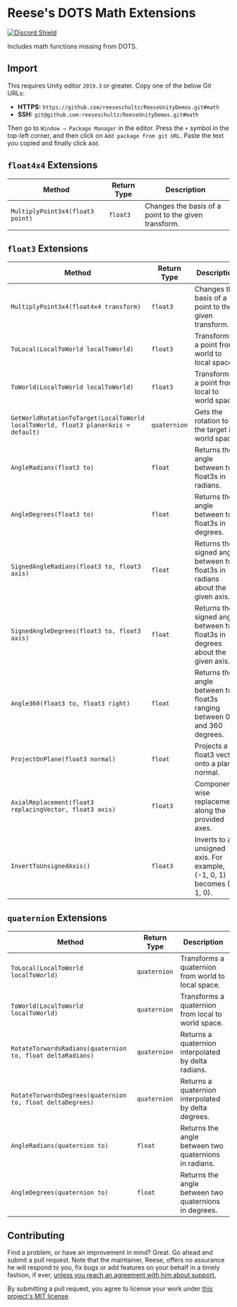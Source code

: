 # Reese's DOTS Math Extensions

[![Discord Shield](https://discordapp.com/api/guilds/732665868521177117/widget.png?style=shield)](https://discord.gg/CZ85mguYjK)

Includes math functions missing from DOTS.

## Import

This requires Unity editor `2019.3` or greater. Copy one of the below Git URLs:

* **HTTPS:** `https://github.com/reeseschultz/ReeseUnityDemos.git#math`
* **SSH:** `git@github.com:reeseschultz/ReeseUnityDemos.git#math`

Then go to `Window ⇒ Package Manager` in the editor. Press the `+` symbol in the top-left corner, and then click on `Add package from git URL`. Paste the text you copied and finally click `Add`.

## `float4x4` Extensions

| Method                                                                                         | Return Type                                            | Description                                                                   |
|------------------------------------------------------------------------------------------------|--------------------------------------------------------|-------------------------------------------------------------------------------|
| `MultiplyPoint3x4(float3 point)`                                                               | `float3`                                               | Changes the basis of a point to the given transform.                          |

## `float3` Extensions

| Method                                                                                         | Return Type                                            | Description                                                                   |
|------------------------------------------------------------------------------------------------|--------------------------------------------------------|-------------------------------------------------------------------------------|
| `MultiplyPoint3x4(float4x4 transform)`                                                         | `float3`                                               | Changes the basis of a point to the given transform.                          |
| `ToLocal(LocalToWorld localToWorld)`                                                           | `float3`                                               | Transforms a point from world to local space.                                 |
| `ToWorld(LocalToWorld localToWorld)`                                                           | `float3`                                               | Transforms a point from local to world space.                                 |
| `GetWorldRotationToTarget(LocalToWorld localToWorld, float3 planarAxis = default)`             | `quaternion`                                           | Gets the rotation to the target in world space.                               |
| `AngleRadians(float3 to)`                                                                      | `float`                                                | Returns the angle between two float3s in radians.                             |
| `AngleDegrees(float3 to)`                                                                      | `float`                                                | Returns the angle between two float3s in degrees.                             |
| `SignedAngleRadians(float3 to, float3 axis)`                                                   | `float`                                                | Returns the signed angle between two float3s in radians about the given axis. |
| `SignedAngleDegrees(float3 to, float3 axis)`                                                   | `float`                                                | Returns the signed angle between two float3s in degrees about the given axis. |
| `Angle360(float3 to, float3 right)`                                                            | `float`                                                | Returns the angle between two float3s ranging between 0 and 360 degrees.      |
| `ProjectOnPlane(float3 normal)`                                                                | `float`                                                | Projects a float3 vector onto a planar normal.                                |
| `AxialReplacement(float3 replacingVector, float3 axis)`                                        | `float3`                                               | Component-wise replacement along the provided axes.                           |
| `InvertToUnsignedAxis()`                                                                       | `float3`                                               | Inverts to an unsigned axis. For example, (-1, 0, 1) becomes (0, 1, 0).       |

## `quaternion` Extensions

| Method                                                                                         | Return Type                                            | Description                                                                   |
|------------------------------------------------------------------------------------------------|--------------------------------------------------------|-------------------------------------------------------------------------------|
| `ToLocal(LocalToWorld localToWorld)`                                                           | `quaternion`                                           | Transforms a quaternion from world to local space.                            |
| `ToWorld(LocalToWorld localToWorld)`                                                           | `quaternion`                                           | Transforms a quaternion from local to world space.                            |
| `RotateTorwardsRadians(quaternion to, float deltaRadians)`                                     | `quaternion`                                           | Returns a quaternion interpolated by delta radians.                           |
| `RotateTorwardsDegrees(quaternion to, float deltaDegrees)`                                     | `quaternion`                                           | Returns a quaternion interpolated by delta degrees.                           |
| `AngleRadians(quaternion to)`                                                                  | `float`                                                | Returns the angle between two quaternions in radians.                         |
| `AngleDegrees(quaternion to)`                                                                  | `float`                                                | Returns the angle between two quaternions in degrees.                         |

## Contributing

Find a problem, or have an improvement in mind? Great. Go ahead and submit a pull request. Note that the maintainer, Reese, offers no assurance he will respond to you, fix bugs or add features on your behalf in a timely fashion, if ever, [unless you reach an agreement with him about support.](https://reese.codes)

By submitting a pull request, you agree to license your work under [this project's MIT license](https://github.com/reeseschultz/ReeseUnityDemos/blob/master/LICENSE).
